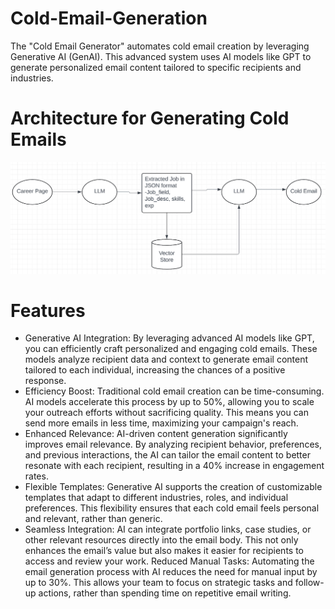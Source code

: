 # Cold-Email-Generation
The "Cold Email Generator" automates cold email creation by leveraging Generative AI (GenAI). This advanced system uses AI models like GPT to generate personalized email content tailored to specific recipients and industries.

# Architecture for Generating Cold Emails
<img src="architecture.png" alt="Alt text" width="desired-width" height="desired-height">

# Features
* Generative AI Integration: By leveraging advanced AI models like GPT, you can efficiently craft personalized and engaging cold emails. These models analyze recipient data and context to generate email content tailored to each individual, increasing the chances of a positive response.
* Efficiency Boost: Traditional cold email creation can be time-consuming. AI models accelerate this process by up to 50%, allowing you to scale your outreach efforts without sacrificing quality. This means you can send more emails in less time, maximizing your campaign's reach.
* Enhanced Relevance: AI-driven content generation significantly improves email relevance. By analyzing recipient behavior, preferences, and previous interactions, the AI can tailor the email content to better resonate with each recipient, resulting in a 40% increase in engagement rates.
* Flexible Templates: Generative AI supports the creation of customizable templates that adapt to different industries, roles, and individual preferences. This flexibility ensures that each cold email feels personal and relevant, rather than generic.
* Seamless Integration: AI can integrate portfolio links, case studies, or other relevant resources directly into the email body. This not only enhances the email’s value but also makes it easier for recipients to access and review your work.
Reduced Manual Tasks: Automating the email generation process with AI reduces the need for manual input by up to 30%. This allows your team to focus on strategic tasks and follow-up actions, rather than spending time on repetitive email writing.
